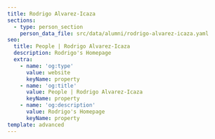 ```yaml
---
title: Rodrigo Alvarez-Icaza
sections:
  - type: person_section
    person_data_file: src/data/alumni/rodrigo-alvarez-icaza.yaml
seo:
  title: People | Rodrigo Alvarez-Icaza
  description: Rodrigo's Homepage
  extra:
    - name: 'og:type'
      value: website
      keyName: property
    - name: 'og:title'
      value: People | Rodrigo Alvarez-Icaza
      keyName: property
    - name: 'og:description'
      value: Rodrigo's Homepage
      keyName: property
template: advanced
---
```

